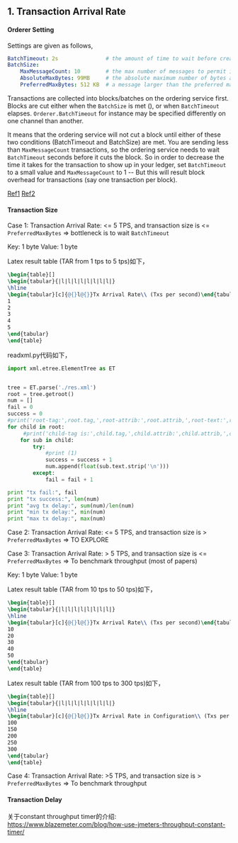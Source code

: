 





## 1. Transaction Arrival Rate





#### Orderer Setting

Settings are given as follows,

```yaml
BatchTimeout: 2s               # the amount of time to wait before creating a batch.
BatchSize:
    MaxMessageCount: 10        # the max number of messages to permit in a batch. 
    AbsoluteMaxBytes: 99MB     # the absolute maximum number of bytes allowed for the serialized messages in a batch.
    PreferredMaxBytes: 512 KB  # a message larger than the preferred max bytes will result in a batch larger than preferred max bytes
```

Transactions are collected into blocks/batches on the ordering service first. Blocks are cut either when the `BatchSize` is met (), or when `BatchTimeout` elapses. `Orderer.BatchTimeout` for instance may be specified differently on one channel than another.

It means that the ordering service will not cut a block until either of these two conditions (BatchTimeout and BatchSize) are met. You are sending less than `MaxMessageCount` transactions, so the ordering service needs to wait `BatchTimeout` seconds before it cuts the block. So in order to decrease the time it takes for the transaction to show up in your ledger, set `BatchTimeout` to a small value and `MaxMessageCount` to 1 -- But this will result block overhead for transactions (say one transaction per block).

[Ref1](https://stackoverflow.com/questions/50226153/orderer-and-committer-taking-time-to-put-data-into-ledger)
[Ref2](https://stackoverflow.com/questions/42756681/how-exactly-blocks-are-created-in-hyperledger-fabric)







#### Transaction Size




Case 1: Transaction Arrival Rate: <= 5 TPS, and transaction size is <= `PreferredMaxBytes` => bottleneck is to wait `BatchTimeout` 

Key: 1 byte
Value: 1 byte


Latex result table (TAR from 1 tps to 5 tps)如下，

```latex
\begin{table}[]
\begin{tabular}{|l|l|l|l|l|l|l|l|}
\hline
\begin{tabular}[c]{@{}l@{}}Tx Arrival Rate\\ (Txs per second)\end{tabular} & Test Rounds & \begin{tabular}[c]{@{}l@{}}Accepted Txs\\ (per Round)\end{tabular} & \begin{tabular}[c]{@{}l@{}}Rejected Txs\\ (per Round)\end{tabular} & \begin{tabular}[c]{@{}l@{}}Throughput\\ (Txs per second per Round)\end{tabular} & \begin{tabular}[c]{@{}l@{}}Avg Tx Delay\\ (second)\end{tabular} & \begin{tabular}[c]{@{}l@{}}Min Tx Delay\\ (second)\end{tabular} & \begin{tabular}[c]{@{}l@{}}Max Tx Delay\\ (second)\end{tabular} \\ \hline
1                                                                          & 10          & 1                                                                  & 0                                                                  & 1                                                                     & 2.353                                                           & 2.319                                                           & 2.386                                                           \\ \hline
2                                                                          & 10          & 2                                                                  & 0                                                                  & 2                                                                     & 2.338                                                           & 1.875                                                           & 2.391                                                           \\ \hline
3                                                                          & 10          & 3                                                                  & 0                                                                  & 3                                                                     & 2.251                                                           & 1.697                                                           & 2.381                                                           \\ \hline
4                                                                          & 10          & 4                                                                  & 0                                                                  & 4                                                                     & 2.280                                                           & 1.519                                                           & 2.393                                                           \\ \hline
5                                                                          & 10          & 5                                                                  & 0                                                                  & 5                                                                     & 2.239                                                           & 1.535                                                           & 2.407                                                           \\ \hline
\end{tabular}
\end{table}
```

readxml.py代码如下，
```py
import xml.etree.ElementTree as ET


tree = ET.parse('./res.xml')
root = tree.getroot()
num = []
fail = 0
success = 0
#print('root-tag:',root.tag,',root-attrib:',root.attrib,',root-text:',root.text)
for child in root:
     #print('child-tag is:',child.tag,',child.attrib:',child.attrib,',child.text:',child.text)
    for sub in child:
        try:
            #print (1)
            success = success + 1
            num.append(float(sub.text.strip('\n')))
        except:
            fail = fail + 1

print "tx fail:", fail
print "tx success:", len(num)
print "avg tx delay:", sum(num)/len(num)
print "min tx delay:", min(num)
print "max tx delay:", max(num)
```









Case 2: Transaction Arrival Rate: <= 5 TPS, and transaction size is > `PreferredMaxBytes` => TO EXPLORE









Case 3: Transaction Arrival Rate: > 5 TPS, and transaction size is <= `PreferredMaxBytes` => To benchmark throughput (most of papers)

Key: 1 byte
Value: 1 byte

Latex result table (TAR from 10 tps to 50 tps)如下，

```latex
\begin{table}[]
\begin{tabular}{|l|l|l|l|l|l|l|l|}
\hline
\begin{tabular}[c]{@{}l@{}}Tx Arrival Rate\\ (Txs per second)\end{tabular} & Test Rounds & \begin{tabular}[c]{@{}l@{}}Accepted Txs\\ (per Round)\end{tabular} & \begin{tabular}[c]{@{}l@{}}Rejected Txs\\ (per Round)\end{tabular} & \begin{tabular}[c]{@{}l@{}}Throughput\\ (Txs per second per Round)\end{tabular} & \begin{tabular}[c]{@{}l@{}}Avg Tx Delay\\ (second)\end{tabular} & \begin{tabular}[c]{@{}l@{}}Min Tx Delay\\ (second)\end{tabular} & \begin{tabular}[c]{@{}l@{}}Max Tx Delay\\ (second)\end{tabular} \\ \hline
10                                                                         & 10          & 10                                                                 & 0                                                                  & 10                                                                              & 0.543                                                           & 0.342                                                           & 2.018                                                           \\ \hline
20                                                                         & 10          & 20                                                                 & 0                                                                  & 20                                                                              & 0.753                                                           & 0.378                                                           & 2.641                                                           \\ \hline
30                                                                         & 10          & 30                                                                 & 0                                                                  & 30                                                                              & 0.890                                                           & 0.477                                                           & 2.843                                                           \\ \hline
40                                                                         & 10          & 40                                                                 & 0                                                                  & 40                                                                              & 0.930                                                           & 0.422                                                           & 2.742                                                           \\ \hline
50                                                                         & 10          & 50                                                                 & 0                                                                  & 50                                                                              & 1.083                                                           & 0.608                                                           & 2.872                                                           \\ \hline
\end{tabular}
\end{table}
```




Latex result table (TAR from 100 tps to 300 tps)如下，

```latex
\begin{table}[]
\begin{tabular}{|l|l|l|l|l|l|l|l|}
\hline
\begin{tabular}[c]{@{}l@{}}Tx Arrival Rate in Configuration\\ (Txs per second)\end{tabular} & Test Rounds & \begin{tabular}[c]{@{}l@{}}Total Txs Generated\\ (10 Rounds)\end{tabular} & \begin{tabular}[c]{@{}l@{}}Total Accepted Txs\\ (10 Rounds)\end{tabular} & \begin{tabular}[c]{@{}l@{}}Rejected Txs\\ (per Rounds)\end{tabular} & \begin{tabular}[c]{@{}l@{}}Avg Tx Delay\\ (second)\end{tabular} & \begin{tabular}[c]{@{}l@{}}Min Tx Delay\\ (second)\end{tabular} & \begin{tabular}[c]{@{}l@{}}Max Tx Delay\\ (second)\end{tabular} \\ \hline
100                                                                                         & 10          & 1000                                                                      & 980                                                                      & 20                                                                  & 1.588                                                           & 0.390                                                           & 2.986                                                           \\ \hline
150                                                                                         & 10          & 1500                                                                      & 1254                                                                     & 246                                                                 & 2.080                                                           & 0.666                                                           & 3.108                                                           \\ \hline
200                                                                                         & 10          & 2000                                                                      & 1317                                                                     & 683                                                                 & 2.320                                                           & 0.881                                                           & 3.223                                                           \\ \hline
250                                                                                         & 10          & 2500                                                                      & 989                                                                      & 1511                                                                & 2.513                                                           & 0.527                                                           & 3.421                                                           \\ \hline
300                                                                                         & 10          & 3000                                                                      & 532                                                                      & 2468                                                                & 2.417                                                           & 0.558                                                           & 3.673                                                           \\ \hline
\end{tabular}
\end{table}
```








Case 4: Transaction Arrival Rate: >5 TPS, and transaction size is > `PreferredMaxBytes` => To benchmark throughput











#### Transaction Delay







关于constant throughput timer的介绍: https://www.blazemeter.com/blog/how-use-jmeters-throughput-constant-timer/

